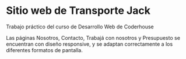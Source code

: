 # Sitio web de Transporte Jack
Trabajo práctico del curso de Desarrollo Web de Coderhouse


Las páginas Nosotros, Contacto, Trabajá con nosotros y Presupuesto se encuentran con diseño responsive, y se adaptan correctamente a los diferentes formatos de pantalla.
